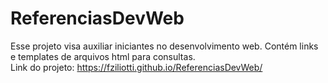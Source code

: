 # ReferenciasDevWeb
Esse projeto visa auxiliar iniciantes no desenvolvimento web. Contém links e templates de arquivos html para consultas.<br>
Link do projeto: https://fziliotti.github.io/ReferenciasDevWeb/
